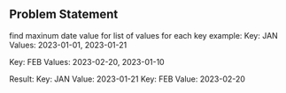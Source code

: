 ## Problem Statement
find maxinum date value for list of values for each key
example: 
Key: JAN
Values: 2023-01-01, 2023-01-21

Key: FEB
Values: 2023-02-20, 2023-01-10

Result: 
Key: JAN
Value: 2023-01-21
Key: FEB
Value: 2023-02-20
